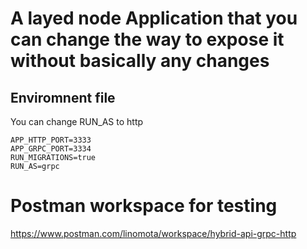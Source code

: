 # A layed node Application that you can change the way to expose it without basically any changes

## Enviromnent file
You can change RUN_AS to http
```
APP_HTTP_PORT=3333
APP_GRPC_PORT=3334
RUN_MIGRATIONS=true
RUN_AS=grpc
```

# Postman workspace for testing
https://www.postman.com/linomota/workspace/hybrid-api-grpc-http
